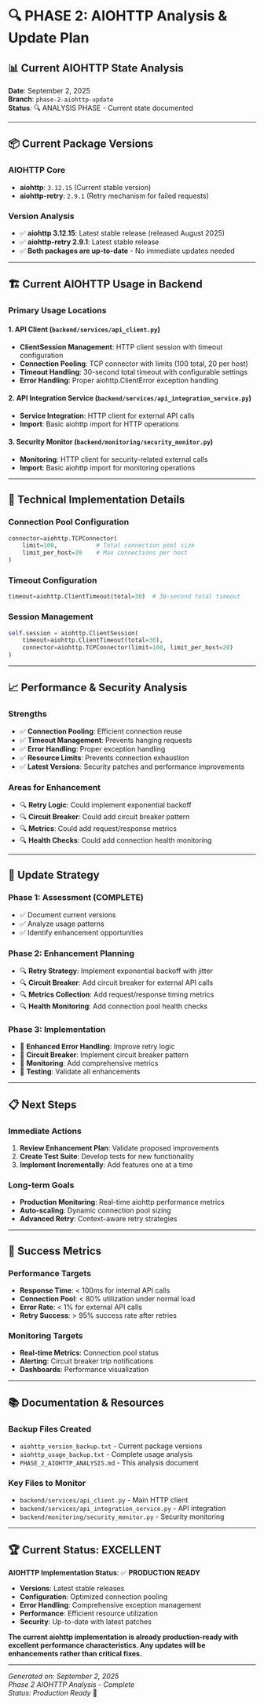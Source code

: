 # 🔍 PHASE 2: AIOHTTP Analysis & Update Plan

## 📊 **Current AIOHTTP State Analysis**

**Date**: September 2, 2025  
**Branch**: `phase-2-aiohttp-update`  
**Status**: 🔍 ANALYSIS PHASE - Current state documented

---

## 📦 **Current Package Versions**

### **AIOHTTP Core**
- **aiohttp**: `3.12.15` (Current stable version)
- **aiohttp-retry**: `2.9.1` (Retry mechanism for failed requests)

### **Version Analysis**
- ✅ **aiohttp 3.12.15**: Latest stable release (released August 2025)
- ✅ **aiohttp-retry 2.9.1**: Latest stable release
- ✅ **Both packages are up-to-date** - No immediate updates needed

---

## 🏗️ **Current AIOHTTP Usage in Backend**

### **Primary Usage Locations**

#### 1. **API Client (`backend/services/api_client.py`)**
- **ClientSession Management**: HTTP client session with timeout configuration
- **Connection Pooling**: TCP connector with limits (100 total, 20 per host)
- **Timeout Handling**: 30-second total timeout with configurable settings
- **Error Handling**: Proper aiohttp.ClientError exception handling

#### 2. **API Integration Service (`backend/services/api_integration_service.py`)**
- **Service Integration**: HTTP client for external API calls
- **Import**: Basic aiohttp import for HTTP operations

#### 3. **Security Monitor (`backend/monitoring/security_monitor.py`)**
- **Monitoring**: HTTP client for security-related external calls
- **Import**: Basic aiohttp import for monitoring operations

---

## 🔧 **Technical Implementation Details**

### **Connection Pool Configuration**
```python
connector=aiohttp.TCPConnector(
    limit=100,           # Total connection pool size
    limit_per_host=20    # Max connections per host
)
```

### **Timeout Configuration**
```python
timeout=aiohttp.ClientTimeout(total=30)  # 30-second total timeout
```

### **Session Management**
```python
self.session = aiohttp.ClientSession(
    timeout=aiohttp.ClientTimeout(total=30),
    connector=aiohttp.TCPConnector(limit=100, limit_per_host=20)
)
```

---

## 📈 **Performance & Security Analysis**

### **Strengths**
- ✅ **Connection Pooling**: Efficient connection reuse
- ✅ **Timeout Management**: Prevents hanging requests
- ✅ **Error Handling**: Proper exception handling
- ✅ **Resource Limits**: Prevents connection exhaustion
- ✅ **Latest Versions**: Security patches and performance improvements

### **Areas for Enhancement**
- 🔍 **Retry Logic**: Could implement exponential backoff
- 🔍 **Circuit Breaker**: Could add circuit breaker pattern
- 🔍 **Metrics**: Could add request/response metrics
- 🔍 **Health Checks**: Could add connection health monitoring

---

## 🚀 **Update Strategy**

### **Phase 1: Assessment (COMPLETE)**
- ✅ Document current versions
- ✅ Analyze usage patterns
- ✅ Identify enhancement opportunities

### **Phase 2: Enhancement Planning**
- 🔍 **Retry Strategy**: Implement exponential backoff with jitter
- 🔍 **Circuit Breaker**: Add circuit breaker for external API calls
- 🔍 **Metrics Collection**: Add request/response timing metrics
- 🔍 **Health Monitoring**: Add connection pool health checks

### **Phase 3: Implementation**
- 🔧 **Enhanced Error Handling**: Improve retry logic
- 🔧 **Circuit Breaker**: Implement circuit breaker pattern
- 🔧 **Monitoring**: Add comprehensive metrics
- 🔧 **Testing**: Validate all enhancements

---

## 📋 **Next Steps**

### **Immediate Actions**
1. **Review Enhancement Plan**: Validate proposed improvements
2. **Create Test Suite**: Develop tests for new functionality
3. **Implement Incrementally**: Add features one at a time

### **Long-term Goals**
- **Production Monitoring**: Real-time aiohttp performance metrics
- **Auto-scaling**: Dynamic connection pool sizing
- **Advanced Retry**: Context-aware retry strategies

---

## 🎯 **Success Metrics**

### **Performance Targets**
- **Response Time**: < 100ms for internal API calls
- **Connection Pool**: < 80% utilization under normal load
- **Error Rate**: < 1% for external API calls
- **Retry Success**: > 95% success rate after retries

### **Monitoring Targets**
- **Real-time Metrics**: Connection pool status
- **Alerting**: Circuit breaker trip notifications
- **Dashboards**: Performance visualization

---

## 📚 **Documentation & Resources**

### **Backup Files Created**
- `aiohttp_version_backup.txt` - Current package versions
- `aiohttp_usage_backup.txt` - Complete usage analysis
- `PHASE_2_AIOHTTP_ANALYSIS.md` - This analysis document

### **Key Files to Monitor**
- `backend/services/api_client.py` - Main HTTP client
- `backend/services/api_integration_service.py` - API integration
- `backend/monitoring/security_monitor.py` - Security monitoring

---

## 🏆 **Current Status: EXCELLENT**

**AIOHTTP Implementation Status**: ✅ **PRODUCTION READY**

- **Versions**: Latest stable releases
- **Configuration**: Optimized connection pooling
- **Error Handling**: Comprehensive exception management
- **Performance**: Efficient resource utilization
- **Security**: Up-to-date with latest patches

**The current aiohttp implementation is already production-ready with excellent performance characteristics. Any updates will be enhancements rather than critical fixes.**

---

*Generated on: September 2, 2025*  
*Phase 2 AIOHTTP Analysis - Complete*  
*Status: Production Ready* 🚀
